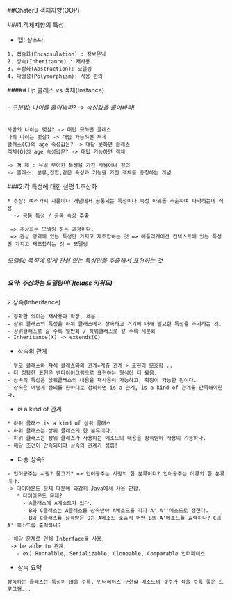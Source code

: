 ##Chater3 객체지향(OOP)

###1.객체지향의 특성
- 캡! 상추다.
~~~
1. 캡슐화(Encapsulation) : 정보은닉
2. 상속(Inheritance) : 재사용
3. 추상화(Abstraction): 모델링
4. 다형성(Polymorphism): 사용 편의
~~~

#####Tip 클래스 vs 객체(Instance)
###### - 구분법: 나이를 물어봐라? -> 속성값을 물어봐라!
~~~
사람의 나이는 몇살? -> 대답 못하면 클래스
나의 나이는 몇살? -> 대답 가능하면 객체
클래스(C)의 age 속성값은? -> 대답 못하면 클래스
객체(O)의 age 속성값은? -> 대답 가능하면 객체

-> 객 체 : 유일 무이한 특성을 가진 사물이나 정의
-> 클래스: 분류,집합,같은 속성과 기능을 가진 객체를 총칭하는 개념
~~~

###2.각 특성에 대한 설명
1.추상화
~~~
* 추상: 여러가지 사물이나 개념에서 공통되는 특성이나 속성 따위를 추출하여 파악하는데 적용
  -> 공통 특성 / 공통 속상 추출
  
 => 추상화는 모델링 하는 과정이다.
 => 관심 영역에 있는 특성만 가지고 재조합하는 것 => 애플리케이션 컨텍스트에 있는 특성만 가지고 재조합하는 것 = 모델링
~~~

###### 모델링: 목적에 맞게 관심 있는 특성만을 추출해서 표현하는 것
##### 요약: 추상화는 모델링이다(class 키워드)

2.상속(Inheritance)
~~~
- 정확한 의미는 재사용과 확장, 세분.
- 상위 클래스의 특성을 하위 클래스에서 상속하고 거기에 더해 필요한 특성을 추가하는 것.
- 상위클래스로 갈 수록 일반화 / 하위클래스로 갈 수록 세분화
- Inheritance(X) -> extends(O)
~~~

* 상속의 관계
~~~
- 부모 클래스와 자식 클래스와의 관계=계층 관계-> 표현이 모호함...
- 더 정확한 표현은 벤다이어그램으로 표현하는 형식이 더 옳음.
- 상속의 특성은 상위클래스의 내용을 재사용이 가능하고, 확장이 가능한 점이다.
- 상속은 어떻게 정의를 한마디로 정의하면 is a 관계, is a kind of 관계를 만족해야한다.
~~~ 

* is a kind of 관계
~~~
* 하위 클래스 is a kind of 상위 클래스
- 하위 클래스는 상위 클래스의 한 분류이다.
- 하위 클래스는 상위 클래스가 사용하는 메소드의 내용을 상속받아 사용이 가능하다.
- 해당 조건이 만족되어야 상속의 관계가 성립!
~~~

* 다중 상속?
~~~
- 인어공주는 사람? 물고기? => 인어공주는 사람의 한 분류이다? 인어공주는 어류의 한 분류이다.
-> 다이아몬드 문제 때문에 과감히 Java에서 사용 안함.
   * 다이아몬드 문제?
     - A클래스에 A메소드가 있다.
     - B와 C클래스는 A클래스를 상속받아 A메소드를 각자 A',A''메소드로 정한다.
     - B와 C클래스를 상속받은 D는 A메소드 호출시 어떤 B의 A'메소드를 출력하나? C의 A''메소드를 출력하나?

- 해당 문제로 인해 Interface를 사용.
 -> be able to 관계
   - ex) Runnalble, Serializable, Cloneable, Comparable 인터페이스
~~~
* 상속 요약
~~~
상속하는 클래스는 특성이 많을 수록, 인터페이스 구현할 메소드의 갯수가 적을 수록 좋은 프로그램...
~~~



